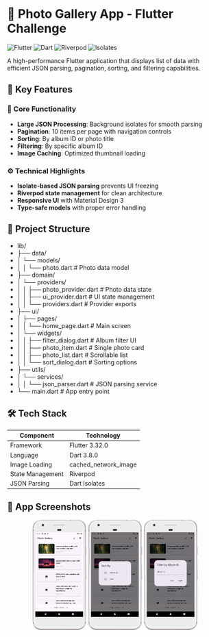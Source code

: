 # 📸 Photo Gallery App - Flutter Challenge

![Flutter](https://img.shields.io/badge/Flutter-3.32.0-blue)
![Dart](https://img.shields.io/badge/Dart-3.8.0-blue)
![Riverpod](https://img.shields.io/badge/State%20Management-Riverpod-blueviolet)
![Isolates](https://img.shields.io/badge/Concurrency-Isolates-green)

A high-performance Flutter application that displays list of data with efficient JSON parsing, pagination, sorting, and filtering capabilities.

## 🌟 Key Features

### 🚀 Core Functionality

- **Large JSON Processing**: Background isolates for smooth parsing
- **Pagination**: 10 items per page with navigation controls
- **Sorting**: By album ID or photo title
- **Filtering**: By specific album ID
- **Image Caching**: Optimized thumbnail loading

### ⚙️ Technical Highlights

- **Isolate-based JSON parsing** prevents UI freezing
- **Riverpod state management** for clean architecture
- **Responsive UI** with Material Design 3
- **Type-safe models** with proper error handling

## 📁 Project Structure

- lib/
- ├── data/
- │ └── models/
- │ │ └── photo.dart # Photo data model
- ├── domain/
- │ └── providers/
- │ │ ├── photo_provider.dart # Photo data state
- │ │ ├── ui_provider.dart # UI state management
- │ │ └── providers.dart # Provider exports
- ├── ui/
- │ ├── pages/
- │ │ └── home_page.dart # Main screen
- │ └── widgets/
- │ │ ├── filter_dialog.dart # Album filter UI
- │ │ ├── photo_item.dart # Single photo card
- │ │ ├── photo_list.dart # Scrollable list
- │ │ └── sort_dialog.dart # Sorting options
- ├── utils/
- │ └── services/
- │ │ └── json_parser.dart # JSON parsing service
- └── main.dart # App entry point

## 🛠️ Tech Stack

| Component        | Technology           |
|------------------|----------------------|
| Framework        | Flutter 3.32.0       |
| Language         | Dart 3.8.0           |
| Image Loading    | cached_network_image |
| State Management | Riverpod             |
| JSON Parsing     | Dart Isolates        |

## 📱 App Screenshots

<div align="center">
  <img src="screens/Screenshot_1.png" width="25%" alt="Home Screen"/>
  <img src="screens/Screenshot_2.png" width="25%" alt="Sort Dialog"/> 
  <img src="screens/Screenshot_3.png" width="25%" alt="Filter Dialog"/>
</div>
